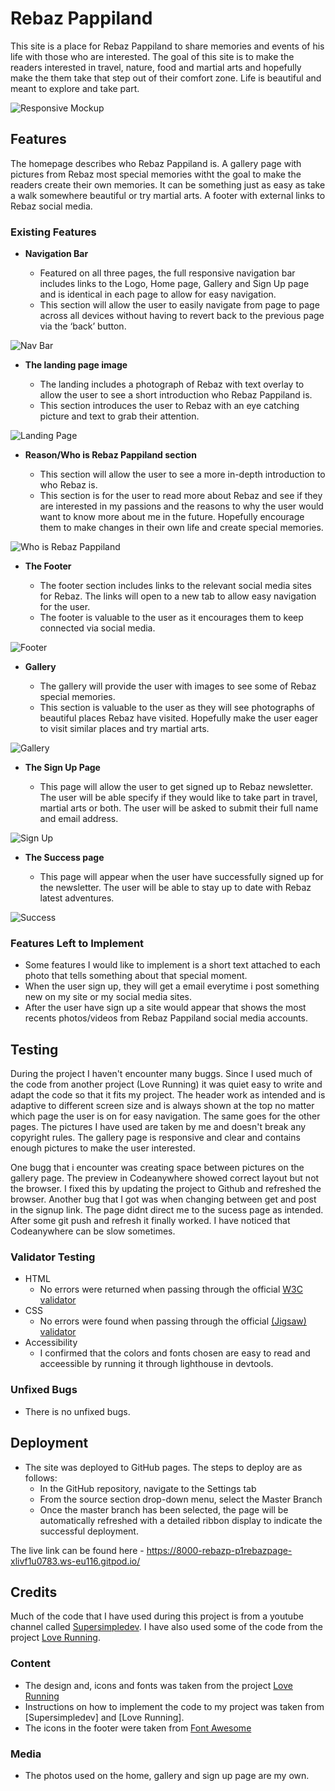 # Rebaz Pappiland

This site is a place for Rebaz Pappiland to share memories and events of his life with those who are interested. The goal of this site is to make the readers interested in travel, nature, food and martial arts and hopefully make the them take that step out of their comfort zone. Life is beautiful and meant to explore and take part.

![Responsive Mockup](assets/images/amiresponsive.jpg)

## Features 

The homepage describes who Rebaz Pappiland is. A gallery page with pictures from Rebaz most special memories witht the goal to make the readers create their own memories. It can be something just as easy as take a walk somewhere beautiful or try martial arts. A footer with external links 
to Rebaz social media.

### Existing Features

- __Navigation Bar__

  - Featured on all three pages, the full responsive navigation bar includes links to the Logo, Home page, Gallery and Sign Up page and is identical in each page to allow for easy navigation.
  - This section will allow the user to easily navigate from page to page across all devices without having to revert back to the previous page via the ‘back’ button. 

![Nav Bar](assets/images/navbar.jpg)

- __The landing page image__

  - The landing includes a photograph of Rebaz with text overlay to allow the user to see a short introduction who Rebaz Pappiland is. 
  - This section introduces the user to Rebaz with an eye catching picture and text to grab their attention.

![Landing Page](assets/images/landingpage.jpg)

- __Reason/Who is Rebaz Pappiland section__

  - This section will allow the user to see a more in-depth introduction to who Rebaz is. 
  - This section is for the user to read more about Rebaz and see if they are interested in my passions and the reasons to why the user would want to know more about me in the future. Hopefully encourage them to make changes in their own life and create special memories. 

![Who is Rebaz Pappiland](assets/images/whoisrebaz.jpg)

- __The Footer__ 

  - The footer section includes links to the relevant social media sites for Rebaz. The links will open to a new tab to allow easy navigation for the user. 
  - The footer is valuable to the user as it encourages them to keep connected via social media.

![Footer](assets/images/footer.jpg)

- __Gallery__

  - The gallery will provide the user with images to see some of Rebaz special memories. 
  - This section is valuable to the user as they will see photographs of beautiful places Rebaz have visited. Hopefully make the user eager to visit similar places and try martial arts.

![Gallery](assets/images/gallery.jpg)

- __The Sign Up Page__

  - This page will allow the user to get signed up to Rebaz newsletter. The user will be able specify if they would like to take part in travel, martial arts or both. The user will be asked to submit their full name and email address. 

![Sign Up](assets/images/signup.jpg)

- __The Success page__

  - This page will appear when the user have successfully signed up for the newsletter. The user will be able to stay up to date with Rebaz latest adventures.

![Success](assets/images/success.jpg)


### Features Left to Implement

- Some features I would like to implement is a short text attached to each photo that tells something about that special moment.
- When the user sign up, they will get a email everytime i post something new on my site or my social media sites.
- After the user have sign up a site would appear that shows the most recents photos/videos from Rebaz Pappiland social media accounts.

## Testing 

During the project I haven't encounter many buggs. Since I used much of the code from another project (Love Running) it was quiet easy to write and adapt the code so that it fits my project.
The header work as intended and is adaptive to different screen size and is always shown at the top no matter which page the user is on for easy navigation. The same goes for the other pages. 
The pictures I have used are taken by me and doesn't break any copyright rules. The gallery page is responsive and clear and contains enough pictures to make the user interested.

One bugg that i encounter was creating space between pictures on the gallery page. The preview in Codeanywhere showed correct layout but not the browser. I fixed this by updating the project to Github and refreshed the browser.
Another bug that I got was when changing between get and post in the signup link. The page didnt direct me to the sucess page as intended. After some git push and refresh it finally worked.
I have noticed that Codeanywhere can be slow sometimes.

### Validator Testing 

- HTML
  - No errors were returned when passing through the official [W3C validator](https://validator.w3.org/nu/?doc=https%3A%2F%2Fcode-institute-org.github.io%2Flove-running-2.0%2Findex.html)
- CSS
  - No errors were found when passing through the official [(Jigsaw) validator](https://jigsaw.w3.org/css-validator/validator?uri=https%3A%2F%2Fvalidator.w3.org%2Fnu%2F%3Fdoc%3Dhttps%253A%252F%252Fcode-institute-org.github.io%252Flove-running-2.0%252Findex.html&profile=css3svg&usermedium=all&warning=1&vextwarning=&lang=en#css)
- Accessibility
  - I confirmed that the colors and fonts chosen are easy to read and acceessible by running it through lighthouse in devtools.

### Unfixed Bugs

- There is no unfixed bugs.

## Deployment

- The site was deployed to GitHub pages. The steps to deploy are as follows: 
  - In the GitHub repository, navigate to the Settings tab 
  - From the source section drop-down menu, select the Master Branch
  - Once the master branch has been selected, the page will be automatically refreshed with a detailed ribbon display to indicate the successful deployment. 

The live link can be found here - https://8000-rebazp-p1rebazpage-xlivf1u0783.ws-eu116.gitpod.io/

## Credits 

Much of the code that I have used during this project is from a youtube channel called [Supersimpledev](https://www.youtube.com/watch?v=G3e-cpL7ofc).
I have also used some of the code from the project [Love Running](https://learn.codeinstitute.net/courses/course-v1:CodeInstitute+LRFX101+2023_Q2/courseware/e805068059af42af87681032aa64053f/1da6ad13213740f1855a51d30a2375b1/).

### Content 

- The design and, icons and fonts was taken from the project [Love Running](https://learn.codeinstitute.net/courses/course-v1:CodeInstitute+LRFX101+2023_Q2/courseware/e805068059af42af87681032aa64053f/1da6ad13213740f1855a51d30a2375b1/)
- Instructions on how to implement the code to my project was taken from [Supersimpledev] and [Love Running].
- The icons in the footer were taken from [Font Awesome](https://fontawesome.com/)

### Media

- The photos used on the home, gallery and sign up page are my own.